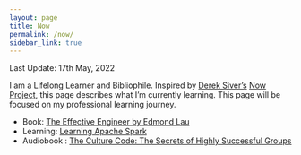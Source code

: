 ```yaml
---
layout: page
title: Now
permalink: /now/
sidebar_link: true
---
```


Last Update: 17th May, 2022


  

I am a Lifelong Learner and Bibliophile. Inspired by [Derek Siver’s](https://sivers.org/) [Now Project](https://nownownow.com), this page describes what I’m currently learning. This page will be focused on my professional learning journey.

 - Book: [The Effective Engineer by Edmond Lau](https://g.co/kgs/vjdHEd)
 - Learning: [Learning Apache Spark](https://spark.apache.org/)
 - Audiobook : [The Culture Code: The Secrets of Highly Successful Groups
](https://www.amazon.com/Culture-Code-Secrets-Highly-Successful/dp/0525492461)
